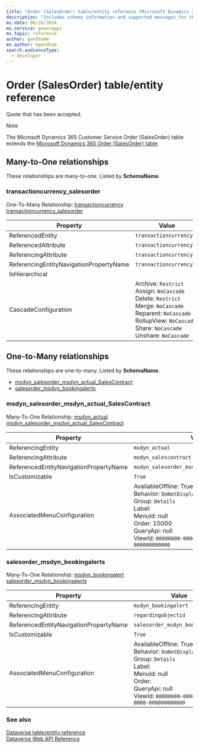 ```yaml
---
title: "Order (SalesOrder) table/entity reference (Microsoft Dynamics 365 Customer Service)"
description: "Includes schema information and supported messages for the Order (SalesOrder) table/entity with Microsoft Dynamics 365 Customer Service."
ms.date: 08/26/2024
ms.service: powerapps
ms.topic: reference
author: gandhamm
ms.author: mgandham
search.audienceType: 
  - developer
---
```


# Order (SalesOrder) table/entity reference

Quote that has been accepted.

> [!NOTE]
> The Microsoft Dynamics 365 Customer Service Order (SalesOrder) table extends the [Microsoft Dynamics 365 Order (SalesOrder) table](/dynamics365/developer/entities/salesorder).




## Many-to-One relationships

These relationships are many-to-one. Listed by **SchemaName**.

### <a name="BKMK_transactioncurrency_salesorder"></a> transactioncurrency_salesorder

One-To-Many Relationship: [transactioncurrency transactioncurrency_salesorder](transactioncurrency.md#BKMK_transactioncurrency_salesorder)

|Property|Value|
|---|---|
|ReferencedEntity|`transactioncurrency`|
|ReferencedAttribute|`transactioncurrencyid`|
|ReferencingAttribute|`transactioncurrencyid`|
|ReferencingEntityNavigationPropertyName|`transactioncurrencyid`|
|IsHierarchical||
|CascadeConfiguration|Archive: `Restrict`<br />Assign: `NoCascade`<br />Delete: `Restrict`<br />Merge: `NoCascade`<br />Reparent: `NoCascade`<br />RollupView: `NoCascade`<br />Share: `NoCascade`<br />Unshare: `NoCascade`|


## One-to-Many relationships

These relationships are one-to-many. Listed by **SchemaName**.

- [msdyn_salesorder_msdyn_actual_SalesContract](#BKMK_msdyn_salesorder_msdyn_actual_SalesContract)
- [salesorder_msdyn_bookingalerts](#BKMK_salesorder_msdyn_bookingalerts)

### <a name="BKMK_msdyn_salesorder_msdyn_actual_SalesContract"></a> msdyn_salesorder_msdyn_actual_SalesContract

Many-To-One Relationship: [msdyn_actual msdyn_salesorder_msdyn_actual_SalesContract](msdyn_actual.md#BKMK_msdyn_salesorder_msdyn_actual_SalesContract)

|Property|Value|
|---|---|
|ReferencingEntity|`msdyn_actual`|
|ReferencingAttribute|`msdyn_salescontract`|
|ReferencedEntityNavigationPropertyName|`msdyn_salesorder_msdyn_actual_SalesContract`|
|IsCustomizable|`True`|
|AssociatedMenuConfiguration|AvailableOffline: True<br />Behavior: `DoNotDisplay`<br />Group: `Details`<br />Label: <br />MenuId: null<br />Order: 10000<br />QueryApi: null<br />ViewId: `00000000-0000-0000-0000-000000000000`|

### <a name="BKMK_salesorder_msdyn_bookingalerts"></a> salesorder_msdyn_bookingalerts

Many-To-One Relationship: [msdyn_bookingalert salesorder_msdyn_bookingalerts](msdyn_bookingalert.md#BKMK_salesorder_msdyn_bookingalerts)

|Property|Value|
|---|---|
|ReferencingEntity|`msdyn_bookingalert`|
|ReferencingAttribute|`regardingobjectid`|
|ReferencedEntityNavigationPropertyName|`salesorder_msdyn_bookingalerts`|
|IsCustomizable|`True`|
|AssociatedMenuConfiguration|AvailableOffline: True<br />Behavior: `DoNotDisplay`<br />Group: `Details`<br />Label: <br />MenuId: null<br />Order: <br />QueryApi: null<br />ViewId: `00000000-0000-0000-0000-000000000000`|



### See also

[Dataverse table/entity reference](../about-entity-reference.md)  
[Dataverse Web API Reference](/power-apps/developer/data-platform/webapi/reference/about)   

